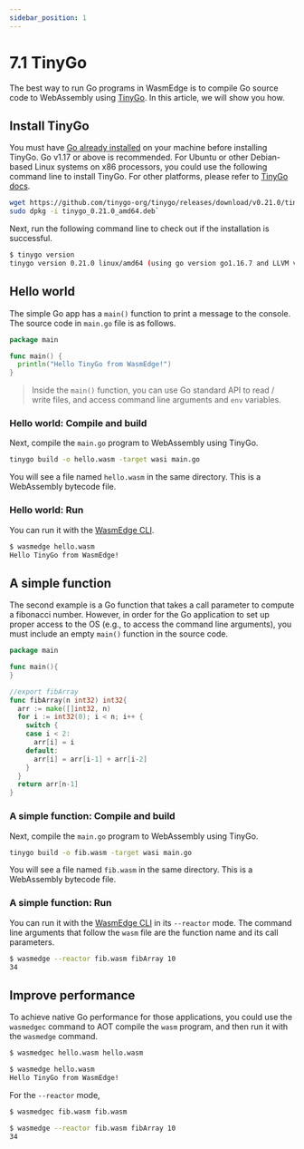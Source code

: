 ```yaml
---
sidebar_position: 1
---
```


# 7.1 TinyGo

The best way to run Go programs in WasmEdge is to compile Go source code to WebAssembly using [TinyGo](https://tinygo.org/). In this article, we will show you how.

## Install TinyGo

You must have [Go already installed](https://go.dev/doc/install) on your machine before installing TinyGo. Go v1.17 or above is recommended.
For Ubuntu or other Debian-based Linux systems on x86 processors, you could use the following command line to install TinyGo. For other platforms, please refer to [TinyGo docs](https://tinygo.org/getting-started/install/).

```bash
wget https://github.com/tinygo-org/tinygo/releases/download/v0.21.0/tinygo_0.21.0_amd64.deb
sudo dpkg -i tinygo_0.21.0_amd64.deb`
```

Next, run the following command line to check out if the installation is successful.

```bash
$ tinygo version
tinygo version 0.21.0 linux/amd64 (using go version go1.16.7 and LLVM version 11.0.0)
```

## Hello world

The simple Go app has a `main()` function to print a message to the console.
The source code in `main.go` file is as follows.

```go
package main

func main() {
  println("Hello TinyGo from WasmEdge!")
}
```

> Inside the `main()` function, you can use Go standard API to read / write files, and access command line arguments and `env` variables.

### Hello world: Compile and build

Next, compile the `main.go` program to WebAssembly using TinyGo.

```bash
tinygo build -o hello.wasm -target wasi main.go
```

You will see a file named `hello.wasm` in the same directory. This is a WebAssembly bytecode file.

### Hello world: Run

You can run it with the [WasmEdge CLI](docs/build-and-run/cli.md).

```bash
$ wasmedge hello.wasm
Hello TinyGo from WasmEdge!
```

## A simple function

The second example is a Go function that takes a call parameter to compute a fibonacci number. However, in order for the Go application to set up proper access to the OS (e.g., to access the command line arguments), you must include an empty `main()` function in the source code.

```go
package main

func main(){
}

//export fibArray
func fibArray(n int32) int32{
  arr := make([]int32, n)
  for i := int32(0); i < n; i++ {
    switch {
    case i < 2:
      arr[i] = i
    default:
      arr[i] = arr[i-1] + arr[i-2]
    }
  }
  return arr[n-1]
}
```

### A simple function: Compile and build

Next, compile the `main.go` program to WebAssembly using TinyGo.

```bash
tinygo build -o fib.wasm -target wasi main.go
```

You will see a file named `fib.wasm` in the same directory. This is a WebAssembly bytecode file.

### A simple function: Run

You can run it with the [WasmEdge CLI](docs/build-and-run/cli.md) in its `--reactor` mode.
The command line arguments that follow the `wasm` file are the function name and its call parameters.

```bash
$ wasmedge --reactor fib.wasm fibArray 10
34
```

## Improve performance

To achieve native Go performance for those applications, you could use the `wasmedgec` command to AOT compile the `wasm` program, and then run it with the `wasmedge` command.

```bash
$ wasmedgec hello.wasm hello.wasm

$ wasmedge hello.wasm
Hello TinyGo from WasmEdge!
```

For the `--reactor` mode,

```bash
$ wasmedgec fib.wasm fib.wasm

$ wasmedge --reactor fib.wasm fibArray 10
34
```
